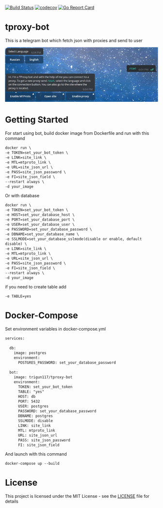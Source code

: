 [![Build Status](https://travis-ci.org/trigun117/tproxy-bot.svg?branch=master)](https://travis-ci.org/trigun117/tproxy-bot) [![codecov](https://codecov.io/gh/trigun117/tproxy-bot/branch/master/graph/badge.svg)](https://codecov.io/gh/trigun117/tproxy-bot) [![Go Report Card](https://goreportcard.com/badge/github.com/trigun117/tproxy-bot)](https://goreportcard.com/report/github.com/trigun117/tproxy-bot)

# tproxy-bot

This is a telegram bot which fetch json with proxies and send to user

![example work of bot](https://github.com/trigun117/tproxy-bot/blob/master/image.JPG)

# Getting Started

For start using bot, build docker image from Dockerfile and run with this command
```
docker run \
-e TOKEN=set_your_bot_token \
-e LINK=site_link \
-e MTL=mtproto_link \
-e URL=site_json_url \
-e PASS=site_json_password \
-e FI=site_json_field \
--restart always \
-d your_image
```
Or with database
```
docker run \
-e TOKEN=set_your_bot_token \
-e HOST=set_your_database_host \
-e PORT=set_your_database_port \
-e USER=set_your_database_user \
-e PASSWORD=set_your_database_password \
-e DBNAME=set_your_database_name \
-e SSLMODE=set_your_database_sslmode(disable or enable, default disable) \
-e LINK=site_link \
-e MTL=mtproto_link \
-e URL=site_json_url \
-e PASS=site_json_password \
-e FI=site_json_field \
--restart always \
-d your_image
```

if you need to create table add
```
-e TABLE=yes
```
# Docker-Compose

Set environment variables in docker-compose.yml

```
services:

  db:
    image: postgres
    environment:
      POSTGRES_PASSWORD: set_your_database_password
  
  bot:
    image: trigun117/tproxy-bot
    environment:
      TOKEN: set_your_bot_token
      TABLE: "yes"
      HOST: db
      PORT: 5432
      USER: postgres
      PASSWORD: set_your_database_password
      DBNAME: postgres
      SSLMODE: disable
      LINK: site_link
      MTL: mtproto_link
      URL: site_json_url
      PASS: site_json_password
      FI: site_json_field
```
And launch with this command

```
docker-compose up --build
```

# License

This project is licensed under the MIT License - see the [LICENSE](LICENSE) file for details
